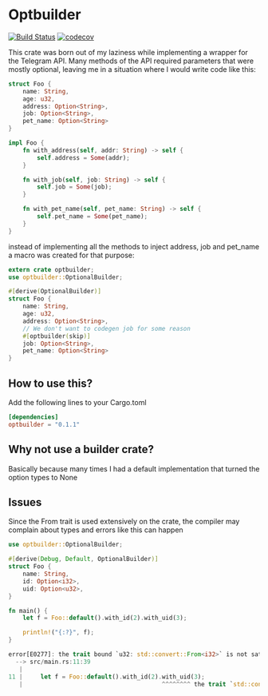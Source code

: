 # Optbuilder
[![Build Status](https://travis-ci.org/aaneto/optbuilder.svg?branch=master)](https://travis-ci.org/aaneto/optbuilder)
[![codecov](https://codecov.io/gh/aaneto/optbuilder/branch/master/graph/badge.svg)](https://codecov.io/gh/aaneto/optbuilder)

This crate was born out of my laziness while implementing a wrapper for the Telegram API. Many methods of the API required parameters that were mostly optional, leaving me in a situation where I would write code like this:

```rust
struct Foo {
    name: String,
    age: u32,
    address: Option<String>,
    job: Option<String>,
    pet_name: Option<String>
}

impl Foo {
    fn with_address(self, addr: String) -> self {
        self.address = Some(addr);
    }

    fn with_job(self, job: String) -> self {
        self.job = Some(job);
    }

    fn with_pet_name(self, pet_name: String) -> self {
        self.pet_name = Some(pet_name);
    }
}
```

instead of implementing all the methods to inject address, job and pet_name a macro was created for that purpose:

```rust
extern crate optbuilder;
use optbuilder::OptionalBuilder;

#[derive(OptionalBuilder)]
struct Foo {
    name: String,
    age: u32,
    address: Option<String>,
    // We don't want to codegen job for some reason
    #[optbuilder(skip)]
    job: Option<String>,
    pet_name: Option<String>
}
```

## How to use this?

Add the following lines to your Cargo.toml
```toml
[dependencies]
optbuilder = "0.1.1"
```

## Why not use a builder crate?

Basically because many times I had a default implementation that turned the option types to None

## Issues

Since the From trait is used extensively on the crate, the compiler may complain about types and errors like this can happen

```rust
use optbuilder::OptionalBuilder;

#[derive(Debug, Default, OptionalBuilder)]
struct Foo {
    name: String,
    id: Option<i32>,
    uid: Option<u32>,
}

fn main() {
    let f = Foo::default().with_id(2).with_uid(3);

    println!("{:?}", f);
}

error[E0277]: the trait bound `u32: std::convert::From<i32>` is not satisfied
  --> src/main.rs:11:39
   |
11 |     let f = Foo::default().with_id(2).with_uid(3);
   |                                       ^^^^^^^^ the trait `std::convert::From<i32>` is not implemented for `u32`
```
